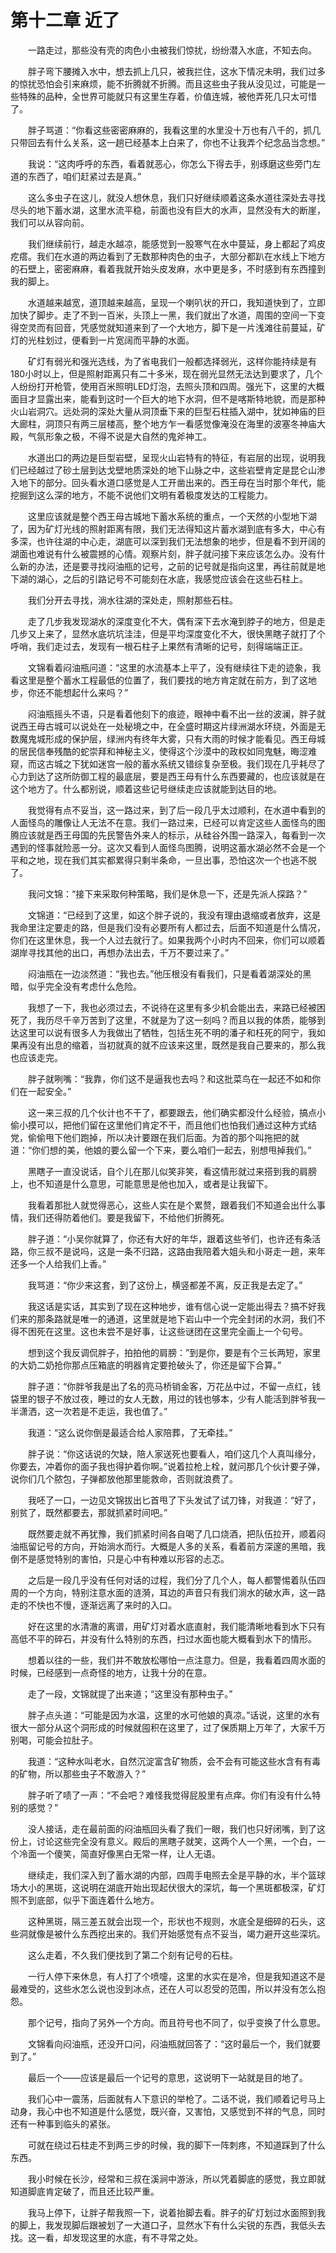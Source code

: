 # 第十二章 近了


　　一路走过，那些没有壳的肉色小虫被我们惊扰，纷纷潜入水底，不知去向。

　　胖子弯下腰摊入水中，想去抓上几只，被我拦住，这水下情况未明，我们过多的惊扰恐怕会引来麻烦，能不折腾就不折腾。而且这些虫子我从没见过，可能是一些特殊的品种，全世界可能就只有这里生存着，价值连城，被他弄死几只太可惜了。

　　胖子骂道：“你看这些密密麻麻的，我看这里的水里没十万也有八千的，抓几只带回去有什么关系，这一趟已经基本上白来了，你也不让我弄个纪念品当念想。”

　　我说：“这肉呼呼的东西，看着就恶心，你怎么下得去手，别琢磨这些旁门左道的东西了，咱们赶紧过去是真。”

　　这么多虫子在这儿，就没人想休息，我们只好继续顺着这条水道往深处去寻找尽头的地下蓄水湖，这里水流平稳，前面也没有巨大的水声，显然没有大的断崖，我们可以从容向前。

　　我们继续前行，越走水越凉，能感觉到一股寒气在水中蔓延，身上都起了鸡皮疙瘩。我们在水道的两边看到了无数那种肉色的虫子，大部分都趴在水线上下地方的石壁上，密密麻麻，看着我就开始头皮发麻，水中更是多，不时感到有东西撞到我的脚上。

　　水道越来越宽，道顶越来越高，呈现一个喇叭状的开口，我知道快到了，立即加快了脚步。走了不到一百米，头顶上一黑，我们就出了水道，周围的空间一下变得空灵而有回音，凭感觉就知道来到了一个大地方，脚下是一片浅滩往前蔓延，矿灯的光柱划过，便看到一片宽阔而平静的水面。

　　矿灯有弱光和强光选线，为了省电我们一般都选择弱光，这样你能持续是有180小时以上，但是照射距离只有二十多米，现在弱光显然无法达到要求了，几个人纷纷打开枪管，使用百米照明LED灯泡，去照头顶和四周。强光下，这里的大概面目才显露出来，能看到这时一个巨大的地下水洞，但不是喀斯特地貌，而是那种火山岩洞穴。远处洞的深处大量从洞顶垂下来的巨型石柱插入湖中，犹如神庙的巨大廊柱，洞顶只有两三层楼高，整个地方乍一看感觉像淹没在海里的波塞冬神庙大殿，气氛形象之极，不得不说是大自然的鬼斧神工。

　　水道出口的两边是巨型岩壁，呈现火山岩特有的特征，有岩层的出现，说明我们已经越过了砂土层到达戈壁地质深处的地下山脉之中，这些岩壁肯定是昆仑山渗入地下的部分。回头看水道口感觉是人工开凿出来的。西王母在当时那个年代，能挖掘到这么深的地方，不能不说他们文明有着极度发达的工程能力。

　　这里应该就是整个西王母古城地下蓄水系统的重点，一个天然的小型地下湖了，因为矿灯光线的照射距离有限，我们无法得知这片蓄水湖到底有多大，中心有多深，也许往湖的中心走，湖底可以深到我们无法想象的地步，但是看不到开阔的湖面也难说有什么被震撼的心情。观察片刻，胖子就问接下来应该怎么办。没有什么新的办法，还是要寻找闷油瓶的记号，之前的记号就是指向这里，再往前就是地下湖的湖心，之后的引路记号不可能刻在水底，我感觉应该会在这些石柱上。

　　我们分开去寻找，淌水往湖的深处走，照射那些石柱。

　　走了几步我发现湖水的深度变化不大，偶有深下去水淹到脖子的地方，但是走几步又上来了，显然水底坑坑洼洼，但是平均深度变化不大，很快黑瞎子就打了个呼哨，我们走过去，发现有一根石柱子上果然有清晰的记号，刻得端端正正。

　　文锦看着闷油瓶问道：“这里的水流基本上平了，没有继续往下走的迹象，我看这里是整个蓄水工程最低的位置了，我们要找的地方肯定就在前方，到了这地步，你还不能想起什么来吗？”

　　闷油瓶摇头不语，只是看着他刻下的痕迹，眼神中看不出一丝的波澜，胖子就说西王母古城可以说处在一处秘境之中，在全盛时期这片绿洲湖水环绕，外面是无数魔鬼城形成的保护层，绿洲内有终年大雾，只有大雨的时候才能看见。西王母城的居民信奉残酷的蛇崇拜和神秘主义，使得这个沙漠中的政权如同鬼魅，晦涩难窥，而这古城之下犹如迷宫一般的蓄水系统又错综复杂至极。我们现在几乎耗尽了心力到达了这所防御工程的最底层，要是西王母有什么东西要藏的，也应该就是在这个地方了。什么都别说，顺着这些记号继续走应该就能到达目的地。

　　我觉得有点不妥当，这一路过来，到了后一段几乎太过顺利，在水道中看到的人面怪鸟的雕像让人无法不在意。我们一路过来，已经可以肯定这些人面怪鸟的图腾应该就是西王母国的先民警告外来人的标示，从硅谷外围一路深入，每看到一次遇到的怪事就险恶一分。这次又看到人面怪鸟图腾，说明这蓄水湖必然不会是一个平和之地，现在我们其实都累得只剩半条命，一旦出事，恐怕这次一个也逃不脱了。

　　我问文锦：“接下来采取何种策略，我们是休息一下，还是先派人探路？”

　　文锦道：“已经到了这里，如这个胖子说的，我没有理由退缩或者放弃，这是我命里注定要走的路，但是我们没有必要所有人都过去，后面不知道是什么情况，你们在这里休息，我一个人过去就行了。如果我两个小时内不回来，你们可以顺着湖岸寻找其他的出口，再想办法出去，千万不要过来了。”

　　闷油瓶在一边淡然道：“我也去。”他压根没有看我们，只是看着湖深处的黑暗，似乎完全没有考虑什么危险。

　　我想了一下，我也必须过去，不说待在这里有多少机会能出去，来路已经被困死了，我历尽千辛万苦到了这里，不就是为了这一刻吗？而且以我的体质，能够到达这里可以说有很多人为我做出了牺牲，包括生死不明的潘子和枉死的阿宁，我如果再没有出息的缩着，当初就真的就不应该来这里，既然是我自己要来的，那么我也应该走完。

　　胖子就咧嘴：“我靠，你们这不是逼我也去吗？和这批菜鸟在一起还不如和你们在一起安全。”

　　这一来三叔的几个伙计也不干了，都要跟去，他们确实都没什么经验，搞点小偷小摸可以，把他们留在这里他们肯定不干，而且他们也怕我们通过这种方式结党，偷偷甩下他们跑掉，所以决计要跟在我们后面。为首的那个叫拖把的就道：“你们想的美，他娘的要么留一个下来，要么咱们一起去，别想甩掉我们。”

　　黑瞎子一直没说话，自个儿在那儿似笑非笑，看这情形就过来搭到我的肩膀上，也不知道是什么意思，可能意思是他也加入，或者是让我留下。

　　我看着那批人就觉得恶心，这些人实在是个累赘，跟着我们不知道会出什么事情，我们还得防着他们。要是我留下，不给他们折腾死。

　　胖子道：“小吴你就算了，你还有大好的年华，跟着这些爷们，也许还有条活路，你三叔不是说吗，这是一条不归路，这路由我陪着大姐头和小哥走一趟，来年还多一个人给我们上香。”

　　我骂道：“你少来这套，到了这份上，横竖都差不离，反正我是去定了。”

　　我这话是实话，其实到了现在这种地步，谁有信心说一定能出得去？搞不好我们来的那条路就是唯一的通道，这里就是地下岩山中一个完全封闭的水洞，我们不得不困死在这里。这也未尝不是好事，让这些谜团在这里完全画上一个句号。

　　想到这个我反调侃胖子，拍拍他的肩膀：”到是你，要是有个三长两短，家里的大奶二奶抢你那点压箱底的明器肯定要抢破头了，你还是留下合算。”

　　胖子道：“你胖爷我是出了名的亮马桥销金客，万花丛中过，不留一点红，钱袋里的银子不放过夜，睡过的女人无数，用过的钱也够本，少有人能活到胖爷我一半潇洒，这一次若是不走运，我也值了。”

　　我道：“这么说你倒是最适合给人家陪葬，了无牵挂。”

　　胖子说：“你这话说的欠缺，陪人家送死也要看人，咱们这几个人真叫缘分，你要去，冲着你的面子我也得护着你啊。”说着拉枪上栓，就问那几个伙计要子弹，说你们几个脓包，子弹都放他那里能救命，否则就浪费了。

　　我呸了一口，一边见文锦拔出匕首甩了下头发试了试刀锋，对我道：“好了，别贫了，既然都要去，那就抓紧时间吧。”

　　既然要走就不再犹豫，我们抓紧时间各自喝了几口烧酒，把队伍拉开，顺着闷油瓶留记号的方向，开始淌水而行。大概是人多的关系，看着前方深邃的黑暗，我倒不是感觉特别的害怕，只是心中有种难以形容的忐忑。

　　之后是一段几乎没有任何对话的过程，我们分了几个人，每人都警惕着队伍四周的一个方向，特别注意水面的涟漪，耳边的声音只有我们淌水的破水声，这一路走的不快也不慢，逐渐远离了来时的入口。

　　好在这里的水清澈的离谱，用矿灯对着水底直射，我们能清晰地看到水下只有高低不平的碎石，并没有什么特别的东西，扫过水面也能大概看到水下的情形。

　　想着以往的一些，我们并不敢放松哪怕一点注意力。但是，我看着四周水面的时候，已经感到一点奇怪的地方，让我十分的在意。

　　走了一段，文锦就提了出来道；“这里没有那种虫子。”

　　胖子点头道：“可能是因为水温，这里的水可他娘的真凉。”话说，这里的水有很大一部分从这个洞形成的时候就囤积在这里了，过了保质期上万年了，大家千万别喝，可能会拉肚子。

　　我道：“这种水叫老水，自然沉淀富含矿物质，会不会有可能这些水含有有毒的矿物，所以那些虫子不敢游入？”

　　胖子听了啧了一声：“不会吧？难怪我觉得屁股里有点痒。你们有没有什么特别的感觉？”

　　没人接话，走在最前面的闷油瓶回头看了我们一眼，我们也只好闭嘴，到了这份上，讨论这些完全没有意义。殿后的黑瞎子就笑，这两个人一个黑，一个白，一个冷面一个傻笑，简直好像黑白无常一样，让人无语。

　　继续走，我们深入到了蓄水湖的内部，四周手电照去全是平静的水，半个篮球场大小的黑斑，这说明在湖底开始出现起伏很大的深坑，每一个黑斑都极深，矿灯照不到底部，似乎下面连着什么地方。

　　这种黑斑，隔三差五就会出现一个，形状也不规则，水底全是细碎的石头，这些洞就像是被什么东西挖出来的。我们开始感觉有点不妥当，竭力避开这些深坑。

　　这么走着，不久我们便找到了第二个刻有记号的石柱。

　　一行人停下来休息，有人打了个喷嚏，这里的水实在是冷，但是我知道这不是最难受的，这些水怎么说也没到冰点，还在人可以忍受的范围，所以并没有怎么抱怨。

　　那个记号，指向了另外一个方向。而且符号也不同了，似乎变换了什么意思。

　　文锦看向闷油瓶，还没开口问，闷油瓶就回答了：“这时最后一个，我们就要到了。”

　　最后一个——应该是最后一个记号的意思，这说明下一站就是目的地了。

　　我们心中一震荡，后面就有人下意识的举枪了。二话不说，我们顺着记号马上动身，我心中也不知道是什么感觉，既兴奋，又害怕，又感觉到不祥的气息，同时还有一种事到临头的紧张。

　　可就在绕过石柱走不到两三步的时候，我的脚下一阵刺疼，不知道踩到了什么东西。

　　我小时候在长沙，经常和三叔在溪涧中游泳，所以凭着脚底的感觉，我立即就知道脚底肯定破了，而且还比较严重。

　　我马上停下，让胖子帮我照一下，说着抬脚去看。胖子的矿灯划过水面照到我的脚上，我发现脚后跟被划了一大道口子，显然水下有什么尖锐的东西，我低头去找。这一看，却发现这里的水底，有不寻常之处。

